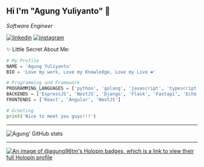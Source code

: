 ## Hi I'm "Agung Yuliyanto" 🤘

_Software Engineer_

[<img src='https://img.shields.io/badge/-LinkedIn-0e76a8?logo=linkedIn' alt='linkedin'>](https://id.linkedin.com/in/agung96tm)
[<img src='https://img.shields.io/badge/Instagram-E4405F?&logo=instagram&logoColor=white' alt='instagram'>](https://www.instagram.com/agung.96tm/)


✨ Little Secret About Me:
```python
# My Profile
NAME = 'Agung Yuliyanto'
BIO = 'Love my work, Love my Knowledge, Love my Live ❤️'

# Programming and Framework
PROGRAMMING_LANGUAGES = ['python', 'golang', 'javascript', 'typescript', 'php']
BACKENDS = ['ExpressJS', 'NestJS', 'Django', 'Flask', 'Fastapi', 'Echo', 'Gin', 'Laravel']
FRONTENDS = ['React', 'Angular', 'NextJS']

# Greeting
print('Nice to meet you guys!!!')
```

---
![Agung’ GitHub stats](https://github-readme-stats.vercel.app/api?username=agung96tm&theme=slateorange&show_icons=true&count_private=true)

---
[![An image of @agung96tm's Holopin badges, which is a link to view their full Holopin profile](https://holopin.me/agung96tm)](https://holopin.io/@agung96tm)
